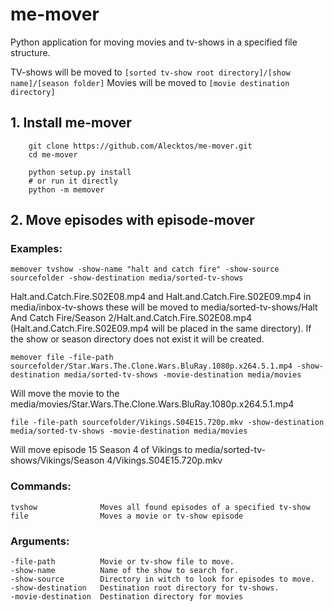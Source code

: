 # me-mover

Python application for moving movies and tv-shows in a specified file structure.

TV-shows will be moved to ``[sorted tv-show root directory]/[show name]/[season folder]`` Movies will be moved to ``[movie destination directory]``

## 1. Install me-mover
        git clone https://github.com/Alecktos/me-mover.git
        cd me-mover
        
        python setup.py install 
        # or run it directly 
        python -m memover

## 2. Move episodes with episode-mover
### Examples:
    memover tvshow -show-name "halt and catch fire" -show-source sourcefolder -show-destination media/sorted-tv-shows
Halt.and.Catch.Fire.S02E08.mp4 and Halt.and.Catch.Fire.S02E09.mp4 in media/inbox-tv-shows these will be moved to media/sorted-tv-shows/Halt And Catch Fire/Season 2/Halt.and.Catch.Fire.S02E08.mp4 (Halt.and.Catch.Fire.S02E09.mp4 will be placed in the same directory). If the show or season directory does not exist it will be created.

    memover file -file-path sourcefolder/Star.Wars.The.Clone.Wars.BluRay.1080p.x264.5.1.mp4 -show-destination media/sorted-tv-shows -movie-destination media/movies
Will move the movie to the media/movies/Star.Wars.The.Clone.Wars.BluRay.1080p.x264.5.1.mp4

    file -file-path sourcefolder/Vikings.S04E15.720p.mkv -show-destination media/sorted-tv-shows -movie-destination media/movies    
Will move episode 15 Season 4 of Vikings to media/sorted-tv-shows/Vikings/Season 4/Vikings.S04E15.720p.mkv

### Commands:
    tvshow              Moves all found episodes of a specified tv-show
    file                Moves a movie or tv-show episode    

### Arguments:
    -file-path          Movie or tv-show file to move.
    -show-name          Name of the show to search for.
    -show-source        Directory in witch to look for episodes to move.
    -show-destination   Destination root directory for tv-shows.
    -movie-destination  Destination directory for movies
